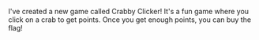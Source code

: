 I've created a new game called Crabby Clicker! It's a fun game where you click on a crab to get points. Once you get enough points, you can buy the flag!
